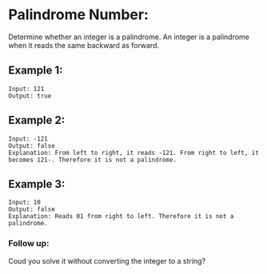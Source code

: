 # Palindrome Number:

Determine whether an integer is a palindrome. An integer is a palindrome when it reads the same backward as forward.

## Example 1:
```shell
Input: 121
Output: true
```

## Example 2:
```shell
Input: -121
Output: false
Explanation: From left to right, it reads -121. From right to left, it becomes 121-. Therefore it is not a palindrome.
```

## Example 3:
```shell
Input: 10
Output: false
Explanation: Reads 01 from right to left. Therefore it is not a palindrome.
```

### Follow up:
Coud you solve it without converting the integer to a string?
